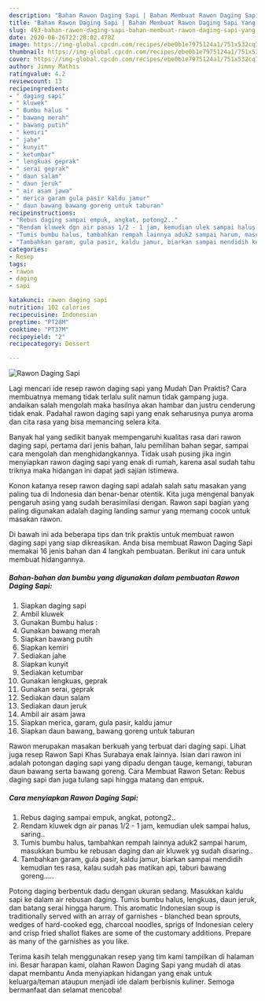 ```yaml
---
description: "Bahan Rawon Daging Sapi | Bahan Membuat Rawon Daging Sapi Yang Sedap"
title: "Bahan Rawon Daging Sapi | Bahan Membuat Rawon Daging Sapi Yang Sedap"
slug: 493-bahan-rawon-daging-sapi-bahan-membuat-rawon-daging-sapi-yang-sedap
date: 2020-08-26T22:28:02.478Z
image: https://img-global.cpcdn.com/recipes/ebe0b1e7975124a1/751x532cq70/rawon-daging-sapi-foto-resep-utama.jpg
thumbnail: https://img-global.cpcdn.com/recipes/ebe0b1e7975124a1/751x532cq70/rawon-daging-sapi-foto-resep-utama.jpg
cover: https://img-global.cpcdn.com/recipes/ebe0b1e7975124a1/751x532cq70/rawon-daging-sapi-foto-resep-utama.jpg
author: Jimmy Mathis
ratingvalue: 4.2
reviewcount: 13
recipeingredient:
- " daging sapi"
- " kluwek"
- " Bumbu halus "
- " bawang merah"
- " bawang putih"
- " kemiri"
- " jahe"
- " kunyit"
- " ketumbar"
- " lengkuas geprak"
- " serai geprak"
- " daun salam"
- " daun jeruk"
- " air asam jawa"
- " merica garam gula pasir kaldu jamur"
- " daun bawang bawang goreng untuk taburan"
recipeinstructions:
- "Rebus daging sampai empuk, angkat, potong2.."
- "Rendam kluwek dgn air panas 1/2 - 1 jam, kemudian ulek sampai halus, saring.."
- "Tumis bumbu halus, tambahkan rempah lainnya aduk2 sampai harum, masukkan bumbu ke rebusan daging dan air kluwek yg sudah disaring.."
- "Tambahkan garam, gula pasir, kaldu jamur, biarkan sampai mendidih kemudian tes rasa, kalau sudah pas matikan api, taburi bawang goreng....."
categories:
- Resep
tags:
- rawon
- daging
- sapi

katakunci: rawon daging sapi 
nutrition: 102 calories
recipecuisine: Indonesian
preptime: "PT28M"
cooktime: "PT37M"
recipeyield: "2"
recipecategory: Dessert

---
```



![Rawon Daging Sapi](https://img-global.cpcdn.com/recipes/ebe0b1e7975124a1/751x532cq70/rawon-daging-sapi-foto-resep-utama.jpg)

Lagi mencari ide resep rawon daging sapi yang Mudah Dan Praktis? Cara membuatnya memang tidak terlalu sulit namun tidak gampang juga. andaikan salah mengolah maka hasilnya akan hambar dan justru cenderung tidak enak. Padahal rawon daging sapi yang enak seharusnya punya aroma dan cita rasa yang bisa memancing selera kita.

Banyak hal yang sedikit banyak mempengaruhi kualitas rasa dari rawon daging sapi, pertama dari jenis bahan, lalu pemilihan bahan segar, sampai cara mengolah dan menghidangkannya. Tidak usah pusing jika ingin menyiapkan rawon daging sapi yang enak di rumah, karena asal sudah tahu triknya maka hidangan ini dapat jadi sajian istimewa.

Konon katanya resep rawon daging sapi adalah salah satu masakan yang paling tua di Indonesia dan benar-benar otentik. Kita juga mengenal banyak pengaruh asing yang sudah berasimilasi dengan. Rawon sapi bagian yang paling digunakan adalah daging landing samur yang memang cocok untuk masakan rawon.


Di bawah ini ada beberapa tips dan trik praktis untuk membuat rawon daging sapi yang siap dikreasikan. Anda bisa membuat Rawon Daging Sapi memakai 16 jenis bahan dan 4 langkah pembuatan. Berikut ini cara untuk membuat hidangannya.

<!--inarticleads1-->

##### Bahan-bahan dan bumbu yang digunakan dalam pembuatan Rawon Daging Sapi:

1. Siapkan  daging sapi
1. Ambil  kluwek
1. Gunakan  Bumbu halus :
1. Gunakan  bawang merah
1. Siapkan  bawang putih
1. Siapkan  kemiri
1. Sediakan  jahe
1. Siapkan  kunyit
1. Sediakan  ketumbar
1. Gunakan  lengkuas, geprak
1. Gunakan  serai, geprak
1. Sediakan  daun salam
1. Sediakan  daun jeruk
1. Ambil  air asam jawa
1. Siapkan  merica, garam, gula pasir, kaldu jamur
1. Siapkan  daun bawang, bawang goreng untuk taburan


Rawon merupakan masakan berkuah yang terbuat dari daging sapi. Lihat juga resep Rawon Sapi Khas Surabaya enak lainnya. Isian dari rawon ini adalah potongan daging sapi yang dipadu dengan tauge, kemangi, taburan daun bawang serta bawang goreng. Cara Membuat Rawon Setan: Rebus daging sapi dan juga tulang sapi hingga matang dan empuk. 

<!--inarticleads2-->

##### Cara menyiapkan Rawon Daging Sapi:

1. Rebus daging sampai empuk, angkat, potong2..
1. Rendam kluwek dgn air panas 1/2 - 1 jam, kemudian ulek sampai halus, saring..
1. Tumis bumbu halus, tambahkan rempah lainnya aduk2 sampai harum, masukkan bumbu ke rebusan daging dan air kluwek yg sudah disaring..
1. Tambahkan garam, gula pasir, kaldu jamur, biarkan sampai mendidih kemudian tes rasa, kalau sudah pas matikan api, taburi bawang goreng.....


Potong daging berbentuk dadu dengan ukuran sedang. Masukkan kaldu sapi ke dalam air rebusan daging. Tumis bumbu halus, lengkuas, daun jeruk, dan batang serai hingga harum. This aromatic Indonesian soup is traditionally served with an array of garnishes - blanched bean sprouts, wedges of hard-cooked egg, charcoal noodles, sprigs of Indonesian celery and crisp fried shallot flakes are some of the customary additions. Prepare as many of the garnishes as you like. 

Terima kasih telah menggunakan resep yang tim kami tampilkan di halaman ini. Besar harapan kami, olahan Rawon Daging Sapi yang mudah di atas dapat membantu Anda menyiapkan hidangan yang enak untuk keluarga/teman ataupun menjadi ide dalam berbisnis kuliner. Semoga bermanfaat dan selamat mencoba!

